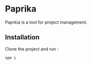 # Paprika

Paprkia is a tool for project management.

## Installation

Clone the project and run :

```bash
npm i
```
